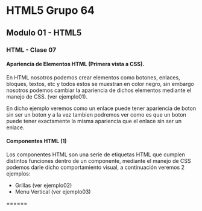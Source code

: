 # HTML5 Grupo 64

## Modulo 01 - HTML5

### HTML - Clase 07

#### Apariencia de Elementos HTML (Primera vista a CSS).

En HTML nosotros podemos crear elementos como botones, enlaces, bloques, textos, etc y todos estos se muestran en color negro, sin embargo nosotros podemos cambiar la apariencia de dichos elementos mediante el manejo de CSS. (ver ejemplo01).

En dicho ejemplo veremos como un enlace puede tener apariencia de boton sin ser un boton y a la vez tambien podremos ver como es que un boton puede tener exactamente la misma apariencia que el enlace sin ser un enlace.

#### Componentes HTML (1)

Los componentes HTML son una serie de etiquetas HTML que cumplen distintos funciones dentro de un componente, mediante el manejo de CSS podemos darle dicho comportamiento visual, a continuación veremos 2 ejemplos:

* Grillas (ver ejemplo02)
* Menu Vertical (ver ejemplo03)


======

